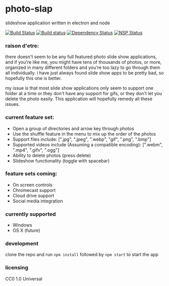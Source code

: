 # photo-slap
slideshow application written in electron and node

[![Build Status](https://travis-ci.org/eddysant/photo-slap.svg?branch=master)](https://travis-ci.org/eddysant/photo-slap) 
[![Build status](https://ci.appveyor.com/api/projects/status/pqgyrkl9y307s49r/branch/master?svg=true)](https://ci.appveyor.com/project/eddysant/photo-slap/branch/master)
[![Dependency Status](https://www.versioneye.com/user/projects/573232bea0ca350034be760c/badge.svg?style=flat)](https://www.versioneye.com/user/projects/573232bea0ca350034be760c)
[![NSP Status](https://nodesecurity.io/orgs/eddysant_org/projects/ff280b7c-b1d6-4b46-9234-b8e0f898c332/badge)](https://nodesecurity.io/orgs/eddysant_org/projects/ff280b7c-b1d6-4b46-9234-b8e0f898c332)

### raison d'etre:
there doesn't seem to be any full featured photo slide show applications, and if you're like me, you might have tens of thousands of photos, or more, organized in many different folders and you're too lazy to go through them all individually. i have just always found slide show apps to be pretty bad, so hopefully this one is better. 

my issue is that most slide show applications only seem to support one folder at a time or they don't have any support for gifs, or they don't let you delete the photo easily. This application will hopefully remedy all these issues.

### current feature set:
* Open a group of directories and arrow key through photos
* Use the shuffle feature in the menu to mix up the order of the photos
* Support files include: [".jpg", ".jpeg", ".webp", "gif", ".png", ".bmp"]
* Supported videos include (Assuming a compatible encoding): [".webm", ".mp4", ".gifv", ".ogg"] 
* Ability to delete photos (press delete)
* Slideshow functionality (toggle with spacebar)

### feature sets coming:
* On screen controls
* Chromecast support
* Cloud drive support
* Social media integration

### currently supported
* Windows
* OS X (future)

### development
clone the repo and run `npm install` followed by `npm start` to start the app

### licensing
CC0 1.0 Universal
